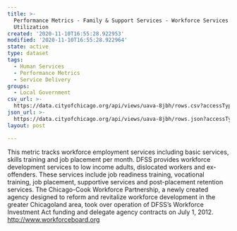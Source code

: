 ```yaml
---
title: >-
  Performance Metrics - Family & Support Services - Workforce Services Monthly
  Utilization
created: '2020-11-10T16:55:28.922953'
modified: '2020-11-10T16:55:28.922964'
state: active
type: dataset
tags:
  - Human Services
  - Performance Metrics
  - Service Delivery
groups:
  - Local Government
csv_url: >-
  https://data.cityofchicago.org/api/views/uava-8jbh/rows.csv?accessType=DOWNLOAD
json_url: >-
  https://data.cityofchicago.org/api/views/uava-8jbh/rows.json?accessType=DOWNLOAD
layout: post

---
```

This metric tracks workforce employment services including basic services, skills training and job placement per month. DFSS provides workforce development services to low income adults, dislocated workers and ex-offenders. These services include job readiness training, vocational training, job placement, supportive services and post-placement retention services.
The Chicago-Cook Workforce Partnership, a newly created agency designed to reform and revitalize workforce development in the greater Chicagoland area, took over operation of DFSS’s Workforce Investment Act funding and delegate agency contracts on July 1, 2012.  http://www.workforceboard.org
